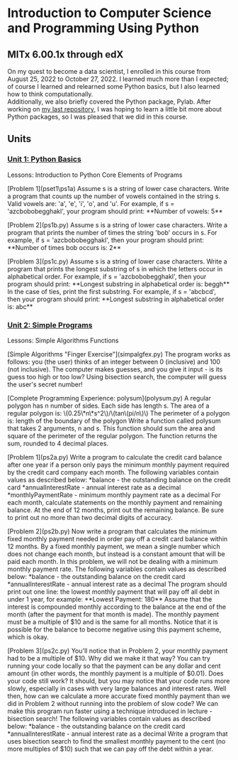 # Introduction to Computer Science and Programming Using Python
## MITx 6.00.1x through edX
On my quest to become a data scientist, I enrolled in this course from August 25, 2022 to October 27, 2022. I learned much more than I expected; of course I learned and relearned some Python basics, but I also learned how to think computationally.  
Additionally, we also briefly covered the Python package, Pylab. After working on [my last repository](https://github.com/Gracetexana/Rosalind), I was hoping to learn a little bit more about Python packages, so I was pleased that we did in this course.
## Units
### [Unit 1: Python Basics](pset1)

<p>Lessons:
Introduction to Python  
Core Elements of Programs
</p>

<p>[Problem 1](pset1\ps1a)
Assume s is a string of lower case characters.  
Write a program that counts up the number of vowels contained in the string s. Valid vowels are: 'a', 'e', 'i', 'o', and 'u'.  
For example, if s = 'azcbobobegghakl', your program should print:  
**Number of vowels: 5**
</p>

<p>[Problem 2](ps1b.py)
Assume s is a string of lower case characters.  
Write a program that prints the number of times the string 'bob' occurs in s.  
For example, if s = 'azcbobobegghakl', then your program should print:  
**Number of times bob occurs is: 2**
</p>

<p>[Problem 3](ps1c.py)
Assume s is a string of lower case characters.  
Write a program that prints the longest substring of s in which the letters occur in alphabetical order.  
For example, if s = 'azcbobobegghakl', then your program should print:  
**Longest substring in alphabetical order is: beggh**  
In the case of ties, print the first substring.  
For example, if s = 'abcbcd', then your program should print:  
**Longest substring in alphabetical order is: abc**
</p>

### [Unit 2: Simple Programs](pset2)

<p>Lessons:
Simple Algorithms  
Functions  
</p>

<p>[Simple Algorithms "Finger Exercise"](simpalgfex.py)
The program works as follows: you (the user) thinks of an integer between 0 (inclusive) and 100 (not inclusive). The computer makes guesses, and you give it input - is its guess too high or too low? Using bisection search, the computer will guess the user's secret number!
</p>

<p>[Complete Programming Experience: polysum](polysum.py)
A regular polygon has n number of sides. Each side has length s.  
The area of a regular polygon is: \(0.25\*n\*s^2\)/\(tan\(pi/n\)\)  
The perimeter of a polygon is: length of the boundary of the polygon  
Write a function called polysum that takes 2 arguments, n and s. This function should sum the area and square of the perimeter of the regular polygon. The function returns the sum, rounded to 4 decimal places.
</p>

<p>[Problem 1](ps2a.py)
Write a program to calculate the credit card balance after one year if a person only pays the minimum monthly payment required by the credit card company each month.  
The following variables contain values as described below:  
*balance - the outstanding balance on the credit card  
*annualInterestRate - annual interest rate as a decimal  
*monthlyPaymentRate - minimum monthly payment rate as a decimal
For each month, calculate statements on the monthly payment and remaining balance. At the end of 12 months, print out the remaining balance. Be sure to print out no more than two decimal digits of accuracy.
</p>

<p>[Problem 2](ps2b.py)
Now write a program that calculates the minimum fixed monthly payment needed in order pay off a credit card balance within 12 months. By a fixed monthly payment, we mean a single number which does not change each month, but instead is a constant amount that will be paid each month.  
In this problem, we will not be dealing with a minimum monthly payment rate.  
The following variables contain values as described below:  
*balance - the outstanding balance on the credit card  
*annualInterestRate - annual interest rate as a decimal  
The program should print out one line: the lowest monthly payment that will pay off all debt in under 1 year, for example:  
**Lowest Payment: 180**  
Assume that the interest is compounded monthly according to the balance at the end of the month (after the payment for that month is made). The monthly payment must be a multiple of $10 and is the same for all months. Notice that it is possible for the balance to become negative using this payment scheme, which is okay.
</p>

<p>[Problem 3](ps2c.py)
You'll notice that in Problem 2, your monthly payment had to be a multiple of $10. Why did we make it that way? You can try running your code locally so that the payment can be any dollar and cent amount (in other words, the monthly payment is a multiple of $0.01). Does your code still work? It should, but you may notice that your code runs more slowly, especially in cases with very large balances and interest rates.  
Well then, how can we calculate a more accurate fixed monthly payment than we did in Problem 2 without running into the problem of slow code? We can make this program run faster using a technique introduced in lecture - bisection search!  
The following variables contain values as described below:  
*balance - the outstanding balance on the credit card  
*annualInterestRate - annual interest rate as a decimal  
Write a program that uses bisection search to find the smallest monthly payment to the cent (no more multiples of $10) such that we can pay off the debt within a year.
</p>

